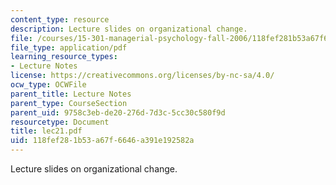 ```yaml
---
content_type: resource
description: Lecture slides on organizational change.
file: /courses/15-301-managerial-psychology-fall-2006/118fef281b53a67f6646a391e192582a_lec21.pdf
file_type: application/pdf
learning_resource_types:
- Lecture Notes
license: https://creativecommons.org/licenses/by-nc-sa/4.0/
ocw_type: OCWFile
parent_title: Lecture Notes
parent_type: CourseSection
parent_uid: 9758c3eb-de20-276d-7d3c-5cc30c580f9d
resourcetype: Document
title: lec21.pdf
uid: 118fef28-1b53-a67f-6646-a391e192582a
---
```

Lecture slides on organizational change.